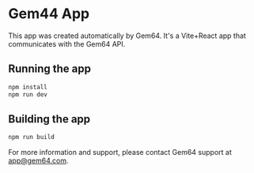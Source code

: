 # Gem44 App


This app was created automatically by Gem64.
It's a Vite+React app that communicates with the Gem64 API.

## Running the app

```bash
npm install
npm run dev
```

## Building the app

```bash
npm run build
```

For more information and support, please contact Gem64 support at app@gem64.com.
